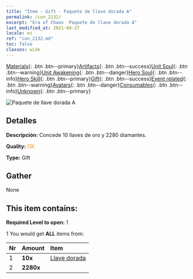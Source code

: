```yaml
---
title: "Item - Gift - Paquete de llave dorada A"
permalink: /con_2132/
excerpt: "Era of Chaos  Paquete de llave dorada A"
last_modified_at: 2021-04-27
locale: es
ref: "con_2132.md"
toc: false
classes: wide
---
```

 [Materials](/ItemsES/){: .btn .btn--primary}[Artifacts](/ItemsES/Artifacts/){: .btn .btn--success}[Unit Soul](/ItemsES/UnitSoul/){: .btn .btn--warning}[Unit Awakening](/ItemsES/UnitAwakening/){: .btn .btn--danger}[Hero Soul](/ItemsES/HeroSoul/){: .btn .btn--info}[Hero Skill](/ItemsES/HeroSkill/){: .btn .btn--primary}[Gift](/ItemsES/Gift/){: .btn .btn--success}[Event related](/ItemsES/Events/){: .btn .btn--warning}[Avatars](/ItemsES/Avatars/){: .btn .btn--danger}[Consumables](/ItemsES/Consumables/){: .btn .btn--info}[Unknown](/ItemsES/Unknown/){: .btn .btn--primary}

 ![Paquete de llave dorada A](/images/t/i_907181.png)

## Detalles
 **Descripción:** Concede 10 llaves de oro y 2280 diamantes.

 **Quality:** <span style="color: #FF8C00">OK</span>

 **Type:** Gift

## Gather

  None

## This item contains:

 **Required Level to open:** 1

 1 You would get **ALL** items  from:

  | Nr | Amount |     Item    |
  |:---|:-------|:------------|
  | 1 |  **10x** | [Llave dorada](/ItemsES/con_783/) |  | 
  | 2 |  **2280x** | <i class="fas fa-gem"/> |  | 
